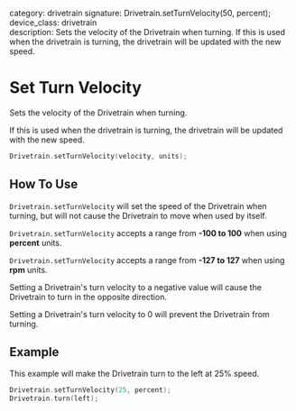 category: drivetrain
signature: Drivetrain.setTurnVelocity(50, percent);  
device_class: drivetrain  
description: Sets the velocity of the Drivetrain when turning. If this is used when the drivetrain is turning, the drivetrain will be updated with the new speed.  

# Set Turn Velocity

Sets the velocity of the Drivetrain when turning. 

If this is used when the drivetrain is turning, the drivetrain will be updated with the new speed.

```cpp
Drivetrain.setTurnVelocity(velocity, units);
```

## How To Use

`Drivetrain.setTurnVelocity` will set the speed of the Drivetrain when turning, but will not cause the Drivetrain to move when used by itself. 

`Drivetrain.setTurnVelocity` accepts a range from **-100 to 100** when using **percent** units.

`Drivetrain.setTurnVelocity` accepts a range from **-127 to 127** when using **rpm** units.

Setting a Drivetrain's turn velocity to a negative value will cause the Drivetrain to turn in the opposite direction.

Setting a Drivetrain's turn velocity to 0 will prevent the Drivetrain from turning.

## Example

This example will make the Drivetrain turn to the left at 25% speed.

```cpp
Drivetrain.setTurnVelocity(25, percent);
Drivetrain.turn(left);
```

<advanced>
</advanced>
